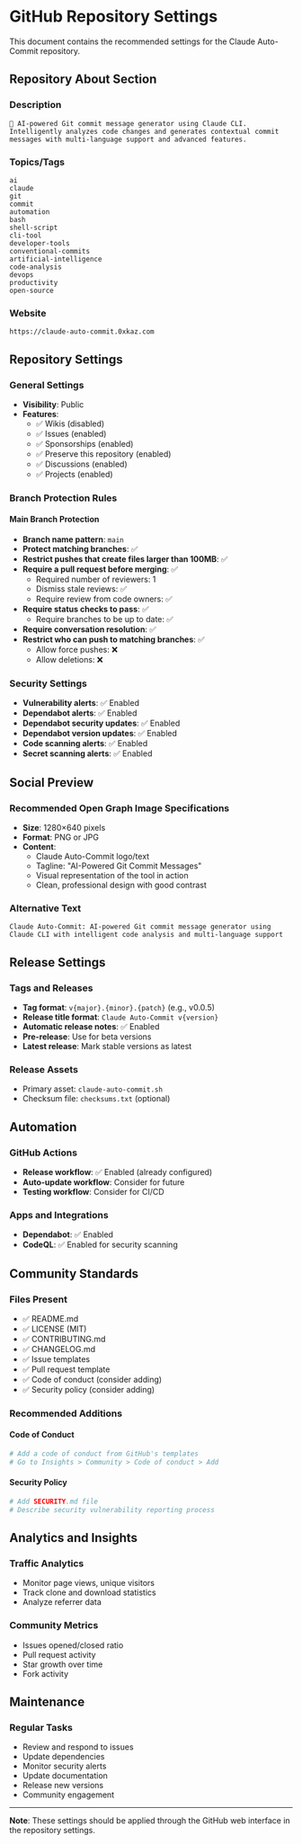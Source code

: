 # GitHub Repository Settings

This document contains the recommended settings for the Claude Auto-Commit repository.

## Repository About Section

### Description
```
🤖 AI-powered Git commit message generator using Claude CLI. Intelligently analyzes code changes and generates contextual commit messages with multi-language support and advanced features.
```

### Topics/Tags
```
ai
claude
git
commit
automation
bash
shell-script
cli-tool
developer-tools
conventional-commits
artificial-intelligence
code-analysis
devops
productivity
open-source
```

### Website
```
https://claude-auto-commit.0xkaz.com
```

## Repository Settings

### General Settings
- **Visibility**: Public
- **Features**:
  - ✅ Wikis (disabled)
  - ✅ Issues (enabled)
  - ✅ Sponsorships (enabled)
  - ✅ Preserve this repository (enabled)
  - ✅ Discussions (enabled)
  - ✅ Projects (enabled)

### Branch Protection Rules

#### Main Branch Protection
- **Branch name pattern**: `main`
- **Protect matching branches**: ✅
- **Restrict pushes that create files larger than 100MB**: ✅
- **Require a pull request before merging**: ✅
  - Required number of reviewers: 1
  - Dismiss stale reviews: ✅
  - Require review from code owners: ✅
- **Require status checks to pass**: ✅
  - Require branches to be up to date: ✅
- **Require conversation resolution**: ✅
- **Restrict who can push to matching branches**: ✅
  - Allow force pushes: ❌
  - Allow deletions: ❌

### Security Settings
- **Vulnerability alerts**: ✅ Enabled
- **Dependabot alerts**: ✅ Enabled
- **Dependabot security updates**: ✅ Enabled
- **Dependabot version updates**: ✅ Enabled
- **Code scanning alerts**: ✅ Enabled
- **Secret scanning alerts**: ✅ Enabled

## Social Preview

### Recommended Open Graph Image Specifications
- **Size**: 1280×640 pixels
- **Format**: PNG or JPG
- **Content**: 
  - Claude Auto-Commit logo/text
  - Tagline: "AI-Powered Git Commit Messages"
  - Visual representation of the tool in action
  - Clean, professional design with good contrast

### Alternative Text
```
Claude Auto-Commit: AI-powered Git commit message generator using Claude CLI with intelligent code analysis and multi-language support
```

## Release Settings

### Tags and Releases
- **Tag format**: `v{major}.{minor}.{patch}` (e.g., v0.0.5)
- **Release title format**: `Claude Auto-Commit v{version}`
- **Automatic release notes**: ✅ Enabled
- **Pre-release**: Use for beta versions
- **Latest release**: Mark stable versions as latest

### Release Assets
- Primary asset: `claude-auto-commit.sh`
- Checksum file: `checksums.txt` (optional)

## Automation

### GitHub Actions
- **Release workflow**: ✅ Enabled (already configured)
- **Auto-update workflow**: Consider for future
- **Testing workflow**: Consider for CI/CD

### Apps and Integrations
- **Dependabot**: ✅ Enabled
- **CodeQL**: ✅ Enabled for security scanning

## Community Standards

### Files Present
- ✅ README.md
- ✅ LICENSE (MIT)
- ✅ CONTRIBUTING.md
- ✅ CHANGELOG.md
- ✅ Issue templates
- ✅ Pull request template
- ✅ Code of conduct (consider adding)
- ✅ Security policy (consider adding)

### Recommended Additions

#### Code of Conduct
```bash
# Add a code of conduct from GitHub's templates
# Go to Insights > Community > Code of conduct > Add
```

#### Security Policy
```bash
# Add SECURITY.md file
# Describe security vulnerability reporting process
```

## Analytics and Insights

### Traffic Analytics
- Monitor page views, unique visitors
- Track clone and download statistics
- Analyze referrer data

### Community Metrics
- Issues opened/closed ratio
- Pull request activity
- Star growth over time
- Fork activity

## Maintenance

### Regular Tasks
- Review and respond to issues
- Update dependencies
- Monitor security alerts
- Update documentation
- Release new versions
- Community engagement

---

**Note**: These settings should be applied through the GitHub web interface in the repository settings.